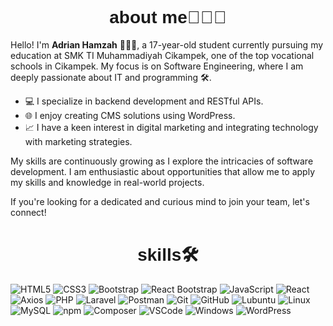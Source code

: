 <div align="center" style="font-family: 'Poppins', sans-serif;">
  <h1>about me🧑🏻‍💻</h1>
</div>

Hello! I'm **Adrian Hamzah** 🧑🏻‍💻, a 17-year-old student currently pursuing my education at SMK TI Muhammadiyah Cikampek, one of the top vocational schools in Cikampek. My focus is on Software Engineering, where I am deeply passionate about IT and programming 🛠️.

- 💻 I specialize in backend development and RESTful APIs.
- 🌐 I enjoy creating CMS solutions using WordPress.
- 📈 I have a keen interest in digital marketing and integrating technology with marketing strategies.

My skills are continuously growing as I explore the intricacies of software development. I am enthusiastic about opportunities that allow me to apply my skills and knowledge in real-world projects.

If you're looking for a dedicated and curious mind to join your team, let's connect!




<div align="center" style="font-family: 'Poppins', sans-serif;">
  <h1>skills🛠️</h1>
</div>


![HTML5](https://img.shields.io/badge/HTML5-white?style=for-the-badge&logo=html5&logoColor=E34F26)
![CSS3](https://img.shields.io/badge/CSS3-white?style=for-the-badge&logo=css3&logoColor=1572B6)
![Bootstrap](https://img.shields.io/badge/Bootstrap-white?style=for-the-badge&logo=bootstrap&logoColor=7952B3)
![React Bootstrap](https://img.shields.io/badge/React_Bootstrap-white?style=for-the-badge&logo=react-bootstrap&logoColor=7952B3)
![JavaScript](https://img.shields.io/badge/JavaScript-white?style=for-the-badge&logo=javascript&logoColor=F7DF1E)
![React](https://img.shields.io/badge/React-white?style=for-the-badge&logo=react&logoColor=61DAFB)
![Axios](https://img.shields.io/badge/Axios-white?style=for-the-badge&logo=axios&logoColor=5A29E4)
![PHP](https://img.shields.io/badge/PHP-white?style=for-the-badge&logo=php&logoColor=777BB4)
![Laravel](https://img.shields.io/badge/Laravel-white?style=for-the-badge&logo=laravel&logoColor=FF2D20)
![Postman](https://img.shields.io/badge/Postman-white?style=for-the-badge&logo=postman&logoColor=FF6C37)
![Git](https://img.shields.io/badge/Git-white?style=for-the-badge&logo=git&logoColor=F05032)
![GitHub](https://img.shields.io/badge/GitHub-white?style=for-the-badge&logo=github&logoColor=181717)
![Lubuntu](https://img.shields.io/badge/Lubuntu-white?style=for-the-badge&logo=lubuntu&logoColor=006699)
![Linux](https://img.shields.io/badge/Linux-white?style=for-the-badge&logo=linux&logoColor=FCC624)
![MySQL](https://img.shields.io/badge/MySQL-white?style=for-the-badge&logo=mysql&logoColor=4479A1)
![npm](https://img.shields.io/badge/npm-white?style=for-the-badge&logo=npm&logoColor=CB3837)
![Composer](https://img.shields.io/badge/Composer-white?style=for-the-badge&logo=composer&logoColor=885630)
![VSCode](https://img.shields.io/badge/VSCode-white?style=for-the-badge&logo=visual-studio-code&logoColor=007ACC)
![Windows](https://img.shields.io/badge/Windows-white?style=for-the-badge&logo=windows&logoColor=0078D6)
![WordPress](https://img.shields.io/badge/WordPress-white?style=for-the-badge&logo=wordpress&logoColor=21759B)

